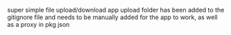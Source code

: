 super simple file upload/download app
upload folder has been added to the gitignore file and needs to be manually added for the app to work, as well as a proxy in pkg json 